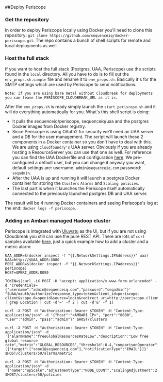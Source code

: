 ##Deploy Periscope

### Get the repository

In order to deploy Periscope locally using Docker you'll need to clone this repository: `git clone https://github.com/sequenceiq/docker-periscope.git`. The repo contains a bunch of shell scripts for remote and local deployments as well. 

### Host the full stack

If you want to host the full stack (Postgres, UAA, Periscope) use the scripts found in the `local` directory. All you have to do is to fill out the `env_props.sh.sample` file and rename it to `env_props.sh`. Basically it's for the SMTP settings which are used by Periscope to send notifications. 

`Note: if you are using bare metal without Cloudbreak for deployments you can leave the PERISCOPE_CLOUDBREAK_URL as it is.` 

After the `env_props.sh` is ready simply launch the `start_periscope.sh` and it will do everything automatically for you. What's this shell script is doing:
* It pulls the sequenceiq/periscope, sequenceiq/uaa and the postgres Docker images from Docker registry.
* Since Periscope is using OAuth2 for security we'll need an UAA server and a DB for the user management. The script will launch these 2 components in a Docker container so you don't have to deal with this. We are using `Cloudfoundry's` UAA server. Obviously if you are already hosting a ResourceServer you can use that one as well. For reference you can find the UAA Dockerfile and configuration [here](https://github.com/sequenceiq/docker-uaa). We pre-configured a default user, but you can change it anyway you want, default settings are: username: `admin@sequenceiq.com` password: `seqadmin`.
* After the UAA is up and running it will launch a postgres Docker container for storing the `Clusters` `Alarms` and `Scaling policies`.
* The last part is when it launches the Periscope itself automatically connected to the previously launched postgres DB and UAA server.

The result will be 4 running Docker containers and seeing Periscope's log at the end: `docker logs -f periscope`.

### Adding an Ambari managed Hadoop cluster

Periscope is integrated with [Uluwatu](https://github.com/sequenceiq/uluwatu) as the UI, but if you are not using Cloudbreak you still can use the pure REST API. There are lots of `curl` samples available [here](https://github.com/sequenceiq/periscope/blob/master/src/main/resources/curl-samples.sh), just a quick example how to add a cluster and a metric alarm:

```
UAA_ADDR=$(docker inspect -f "{{.NetworkSettings.IPAddress}}" uaa)
UAA=http://$UAA_ADDR:8080
PERI_ADDR=$(docker inspect -f "{{.NetworkSettings.IPAddress}}" periscope)
HOST=$PERI_ADDR:8080

TOKEN=$(curl -iX POST -H "accept: application/x-www-form-urlencoded" -d 'credentials={"username":"admin@sequenceiq.com","password":"seqadmin"}' "$UAA/oauth/authorize?response_type=token&client_id=periscope-client&scope.0=openid&source=login&redirect_uri=http://periscope.client"  | grep Location | cut -d'=' -f 2 | cut -d'&' -f 1)

curl -X POST -H "Authorization: Bearer $TOKEN" -H "Content-Type: application/json" -d '{"host":"<AMBARI_IP>", "port":"8080", "user":"admin", "pass":"admin"}' $HOST/clusters

curl -X POST -H "Authorization: Bearer $TOKEN" -H "Content-Type: application/json" -d '{"alarmName":"freeGlobalResourcesRateLow","description":"Low free global resource rate","metric":"GLOBAL_RESOURCES","threshold":0.4,"comparisonOperator":"LESS_THAN","period":1,"notifications":[{"target":["some1@sequenceiq.com"],"notificationType":"EMAIL"}]}' $HOST/clusters/50/alarms/metric

curl -X POST -H "Authorization: Bearer $TOKEN" -H "Content-Type: application/json" -d '{"name":"upScale","adjustmentType":"NODE_COUNT","scalingAdjustment":2,"hostGroup":"slave_1","alarmId":"150"}' $HOST/clusters/50/policies
```
